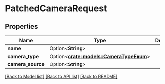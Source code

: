 # PatchedCameraRequest

## Properties

Name | Type | Description | Notes
------------ | ------------- | ------------- | -------------
**name** | Option<**String**> |  | [optional]
**camera_type** | Option<[**crate::models::CameraTypeEnum**](CameraTypeEnum.md)> |  | [optional]
**camera_source** | Option<**String**> |  | [optional]

[[Back to Model list]](../README.md#documentation-for-models) [[Back to API list]](../README.md#documentation-for-api-endpoints) [[Back to README]](../README.md)


